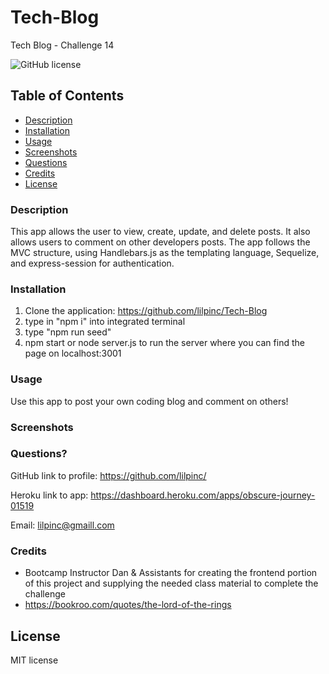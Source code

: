 # Tech-Blog
Tech Blog - Challenge 14

 ![GitHub license](https://img.shields.io/badge/License-MIT-green.svg)


## Table of Contents

  * [Description](#description)
  * [Installation](#installation)
  * [Usage](#usage)
  * [Screenshots](#screenshots)
  * [Questions](#questions)
  * [Credits](#credits)
  * [License](#license)
  
### Description

This app allows the user to view, create, update, and delete posts. It also allows users to comment on other developers posts. The app follows the MVC structure, using Handlebars.js as the templating language, Sequelize, and express-session for authentication.


### Installation

1. Clone the application: https://github.com/lilpinc/Tech-Blog 
2. type in "npm i" into integrated terminal 
3. type "npm run seed"
4. npm start or node server.js to run the server where you can find the page on localhost:3001

### Usage

Use this app to post your own coding blog and comment on others!

### Screenshots


### Questions?

GitHub link to profile: https://github.com/lilpinc/

Heroku link to app: https://dashboard.heroku.com/apps/obscure-journey-01519

Email: lilpinc@gmaill.com
 

### Credits

 - Bootcamp Instructor Dan & Assistants for creating the frontend portion of this project and supplying the needed class material to complete the challenge
- https://bookroo.com/quotes/the-lord-of-the-rings


## License 

 MIT license






